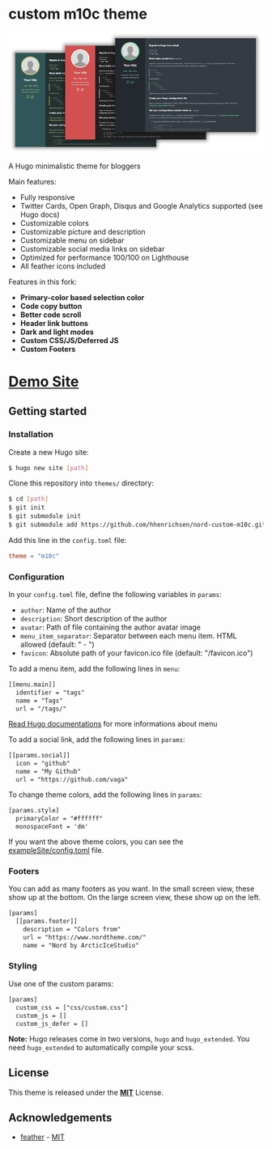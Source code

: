 # custom m10c theme

![Intro](https://github.com/vaga/hugo-theme-m10c/blob/master/images/cover.png)

A Hugo minimalistic theme for bloggers

Main features:

- Fully responsive
- Twitter Cards, Open Graph, Disqus and Google Analytics supported (see Hugo docs)
- Customizable colors
- Customizable picture and description
- Customizable menu on sidebar
- Customizable social media links on sidebar
- Optimized for performance 100/100 on Lighthouse
- All feather icons included

Features in this fork:
- **Primary-color based selection color**
- **Code copy button**
- **Better code scroll**
- **Header link buttons**
- **Dark and light modes**
- **Custom CSS/JS/Deferred JS**
- **Custom Footers**

# [Demo Site](https://hhenrichsen.github.io/nord-custom-m10c/)

## Getting started

### Installation

Create a new Hugo site:
```bash
$ hugo new site [path]
```

Clone this repository into `themes/` directory:
```bash
$ cd [path]
$ git init
$ git submodule init
$ git submodule add https://github.com/hhenrichsen/nord-custom-m10c.git themes/m10c
```

Add this line  in the `config.toml` file:
```toml
theme = "m10c"
```

### Configuration

In your `config.toml` file, define the following variables in `params`:

- `author`: Name of the author
- `description`: Short description of the author
- `avatar`: Path of file containing the author avatar image
- `menu_item_separator`: Separator between each menu item. HTML allowed (default: " - ")
- `favicon`: Absolute path of your favicon.ico file (default: "/favicon.ico")

To add a menu item, add the following lines in `menu`:

```
[[menu.main]]
  identifier = "tags"
  name = "Tags"
  url = "/tags/"
```

[Read Hugo documentations](https://gohugo.io/content-management/menus/#readout) for more informations about menu

To add a social link, add the following lines in `params`:

```
[[params.social]]
  icon = "github"
  name = "My Github"
  url = "https://github.com/vaga"
```

To change theme colors, add the following lines in `params`:

```
[params.style]
  primaryColor = "#ffffff"
  monospaceFont = 'dm'
```

If you want the above theme colors, you can see the [exampleSite/config.toml](/exampleSite/config.toml) file.

### Footers

You can add as many footers as you want. In the small screen view, these show up
at the bottom. On the large screen view, these show up on the left.
```
[params]
  [[params.footer]]
    description = "Colors from"
    url = "https://www.nordtheme.com/"
    name = "Nord by ArcticIceStudio"
```

### Styling

Use one of the custom params:
```
[params]
  custom_css = ["css/custom.css"]
  custom_js = []
  custom_js_defer = []
```

**Note:** Hugo releases come in two versions, `hugo` and `hugo_extended`. You need `hugo_extended` to automatically compile your scss.

## License

This theme is released under the [**MIT**](/LICENSE.md) License.

## Acknowledgements

- [feather](https://feathericons.com/) - [MIT](https://github.com/feathericons/feather/blob/master/LICENSE)
